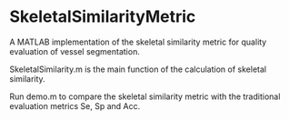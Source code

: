 # SkeletalSimilarityMetric
A MATLAB implementation of the skeletal similarity metric for quality evaluation of vessel segmentation.

SkeletalSimilarity.m is the main function of the calculation of skeletal similarity.

Run demo.m to compare the skeletal similarity metric with the traditional evaluation metrics Se, Sp and Acc.
